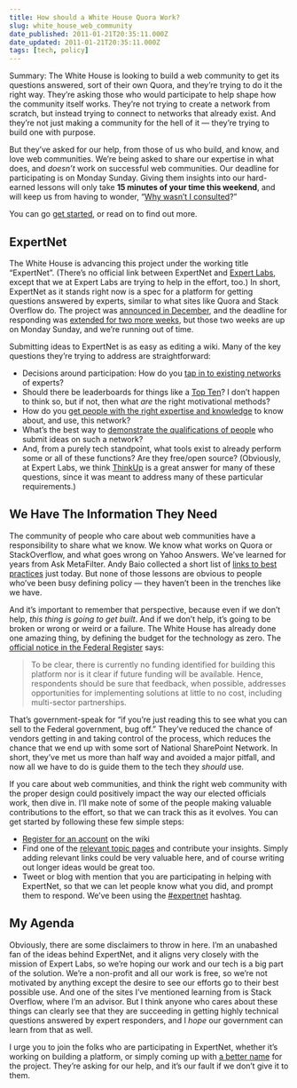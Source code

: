 ```yaml
---
title: How should a White House Quora Work?
slug: white_house_web_community
date_published: 2011-01-21T20:35:11.000Z
date_updated: 2011-01-21T20:35:11.000Z
tags: [tech, policy]
---
```


Summary: The White House is looking to build a web community to get its questions answered, sort of their own Quora, and they’re trying to do it the right way. They’re asking those who would participate to help shape how the community itself works. They’re not trying to create a network from scratch, but instead trying to connect to networks that already exist. And they’re not just making a community for the hell of it — they’re trying to build one with purpose.

But they’ve asked for our help, from those of us who build, and know, and love web communities. We’re being asked to share our expertise in what does, and *doesn’t* work on successful web communities. Our deadline for participating is on Monday Sunday. Giving them insights into our hard-earned lessons will only take **15 minutes of your time this weekend**, and will keep us from having to wonder, “[Why wasn’t I consulted](http://www.ftrain.com/wwic.html)?”

You can go [get started](http://expertnet.wikispaces.com/Getting+Started), or read on to find out more.

## ExpertNet

The White House is advancing this project under the working title “ExpertNet”. (There’s no official link between ExpertNet and [Expert Labs](http://expertlabs.org/), except that we at Expert Labs are trying to help in the effort, too.) In short, ExpertNet as it stands right now is a spec for a platform for getting questions answered by experts, similar to what sites like Quora and Stack Overflow do. The project was [announced in December](http://www.whitehouse.gov/blog/2010/12/08/designing-democracy-0), and the deadline for responding was [extended for two more weeks](http://www.whitehouse.gov/blog/2011/01/06/expertnet-two-more-weeks-weigh), but those two weeks are up on Monday Sunday, and we’re running out of time.

Submitting ideas to ExpertNet is as easy as editing a wiki. Many of the key questions they’re trying to address are straightforward:

- Decisions around participation: How do you [tap in to existing networks](http://expertnet.wikispaces.com/Distributing+Questions+to+Professional+Networks) of experts?
- Should there be leaderboards for things like a [Top Ten](http://expertnet.wikispaces.com/Synthesizing+Public+Input+and+Returning+Feedback)? I don’t happen to think so, but if not, then what *are* the right motivational methods?
- How do you [get people with the right expertise and knowledge](http://expertnet.wikispaces.com/Distributing+Questions+to+Professional+Networks) to know about, and use, this network?
- What’s the best way to [demonstrate the qualifications of people](http://expertnet.wikispaces.com/Facilitating+Structured+Responses) who submit ideas on such a network?
- And, from a purely tech standpoint, what tools exist to already perform some or all of these functions? Are they free/open source? (Obviously, at Expert Labs, we think [ThinkUp](http://thinkupapp.com/) is a great answer for many of these questions, since it was meant to address many of these particular requirements.)

## We Have The Information They Need

The community of people who care about web communities have a responsibility to share what we know. We know what works on Quora or StackOverflow, and what goes wrong on Yahoo Answers. We’ve learned for years from Ask MetaFilter. Andy Baio collected a short list of [links to best practices](http://expertlabs.org/2011/01/asking-the-right-questions.html) just today. But none of those lessons are obvious to people who’ve been busy defining policy — they haven’t been in the trenches like we have.

And it’s important to remember that perspective, because even if we don’t help, *this thing is going to get built*. And if we don’t help, it’s going to be broken or wrong or weird or a failure. The White House has already done one amazing thing, by defining the budget for the technology as zero. The [official notice in the Federal Register](http://www.federalregister.gov/articles/2010/12/08/2010-30861/draft-concept-for-government-wide-expertnet-platform-and-process-to-elicit-expert-public) says:

> To be clear, there is currently no funding identified for building this platform nor is it clear if future funding will be available. Hence, respondents should be sure that feedback, when possible, addresses opportunities for implementing solutions at little to no cost, including multi-sector partnerships.

That’s government-speak for “if you’re just reading this to see what you can sell to the Federal government, bug off.” They’ve reduced the chance of vendors getting in and taking control of the process, which reduces the chance that we end up with some sort of National SharePoint Network. In short, they’ve met us more than half way and avoided a major pitfall, and now all we have to do is guide them to the tech they *should* use.

If you care about web communities, and think the right web community with the proper design could positively impact the way our elected officials work, then dive in. I’ll make note of some of the people making valuable contributions to the effort, so that we can track this as it evolves. You can get started by following these few simple steps:

- [Register for an account](https://www.wikispaces.com/user/join?goto=http://expertnet.wikispaces.com/Getting%2BStarted) on the wiki
- Find one of the [relevant topic pages](http://expertnet.wikispaces.com/Getting+Started) and contribute your insights. Simply adding relevant links could be very valuable here, and of course writing out longer ideas would be great too.
- Tweet or blog with mention that you are participating in helping with ExpertNet, so that we can let people know what you did, and prompt them to respond. We’ve been using the [#expertnet](http://search.twitter.com/search?q=%23expertnet) hashtag.

## My Agenda

Obviously, there are some disclaimers to throw in here. I’m an unabashed fan of the ideas behind ExpertNet, and it aligns very closely with the mission of Expert Labs, so we’re hoping our work and our tech is a big part of the solution. We’re a non-profit and all our work is free, so we’re not motivated by anything except the desire to see our efforts go to their best possible use. And one of the sites I’ve mentioned learning from is Stack Overflow, where I’m an advisor. But I think anyone who cares about these things can clearly see that they are succeeding in getting highly technical questions answered by expert responders, and I *hope* our government can learn from that as well.

I urge you to join the folks who are participating in ExpertNet, whether it’s working on building a platform, or simply coming up with [a better name](http://expertnet.wikispaces.com/Suggest+a+Name) for the project. They’re asking for our help, and it’s our fault if we don’t give it to them.
